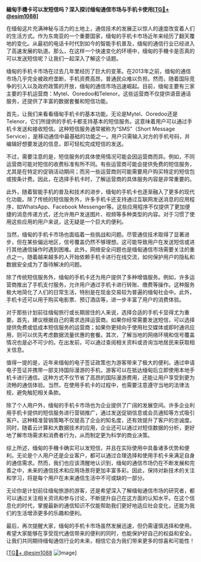 **緬甸手機卡可以发短信吗？深入探讨缅甸通信市场与手机卡使用[[TG💪+ @esim1088](https://t.me/s/esim1088)]**

在缅甸这片充满神秘与活力的土地上，通信技术的发展正以惊人的速度改变着人们的生活方式。作为东南亚的一个重要国家，缅甸的手机卡市场近年来经历了翻天覆地的变化。从最初的电话卡时代到如今的智能手机普及，缅甸的通信行业已经进入了高速发展的轨道。那么，在这样一个快速变化的环境中，缅甸的手機卡是否真的可以发送短信呢？让我们一起深入了解这个话题。

缅甸的手机卡市场在过去几年里经历了巨大的变革。在2013年之前，缅甸的通信市场几乎完全被政府垄断，手机资费高昂，普通民众难以负担。然而，随着国际竞争的引入以及政府政策的开放，缅甸的通信市场迅速崛起。目前，缅甸主要有三家主要的手机运营商：Mytel、Ooredoo和Telenor。这些运营商不仅提供语音通话服务，还提供了丰富的数据套餐和短信功能。

首先，让我们来看看缅甸手机卡的基本功能。无论是Mytel、Ooredoo还是Telenor，它们所提供的手机卡都支持基本的短信服务。这意味着用户可以通过手机卡发送和接收短信。这种短信服务通常被称为“SMS”（Short Message Service），是移动通信中最基础的功能之一。用户只需输入对方的手机号码，并编辑好想要发送的信息，即可轻松完成短信的发送。

不过，需要注意的是，短信服务的具体使用情况可能会因运营商而异。例如，不同运营商可能对短信的收费标准有所不同。有些运营商可能会提供免费的短信服务，尤其是在特定的促销活动期间；而另一些运营商则可能需要用户购买特定的短信包或按条计费。因此，在选择手机卡时，了解运营商的具体服务内容是非常重要的。

此外，随着智能手机的普及和技术的进步，缅甸的手机卡也逐渐融入了更多的现代化功能。除了传统的短信服务外，许多手机卡还支持通过互联网发送消息的应用程序，如WhatsApp、Facebook Messenger等。这些应用程序不仅提供了更加便捷的消息传递方式，还允许用户发送图片、视频等多种类型的内容。对于习惯了使用这些应用的用户来说，这无疑是一个巨大的便利。

当然，缅甸的手机卡市场也面临着一些挑战和问题。尽管通信技术取得了显著进步，但在某些偏远地区，信号覆盖仍然不够理想。这可能导致用户在发送短信或进行其他通信操作时遇到困难。此外，网络安全问题也是缅甸通信市场需要关注的重点之一。随着越来越多的人开始依赖手机卡进行在线交流，如何保护用户的隐私和数据安全成为了亟待解决的问题。

除了传统短信服务外，缅甸的手机卡还为用户提供了多种增值服务。例如，许多运营商推出了手机支付服务，允许用户通过手机卡进行转账、缴费等操作。这种服务极大地简化了人们的日常生活，特别是在现金交易较为普遍的缅甸社会中。此外，手机卡还可以用于购买电影票、预订酒店等，进一步丰富了用户的消费体验。

对于那些计划前往缅甸旅行或长期居住的人来说，选择合适的手机卡显得尤为重要。首先，建议根据自己的需求选择运营商。如果你经常需要发送短信，可以选择提供免费或低成本短信服务的运营商；如果你更倾向于使用社交媒体或即时通讯应用，则可以优先考虑数据流量优惠的套餐。其次，了解当地的网络环境和信号覆盖情况也是必不可少的。在出发前，可以通过查阅相关资料或咨询当地居民来获取相关信息。

值得一提的是，近年来缅甸的电子签证政策也为游客带来了极大的便利。通过申请电子签证并携带一部支持国际漫游的手机，游客可以在抵达缅甸后立即使用本地手机卡进行通信。这种方式不仅节省了高昂的国际漫游费用，还能让用户享受到更为流畅的通信体验。当然，在使用手机卡的过程中，也需要注意遵守当地的法律法规，避免触犯相关条款。

除了个人用户外，缅甸的手机卡市场也为企业提供了广阔的发展空间。许多企业利用手机卡提供的短信服务进行营销推广，通过发送促销信息或会员通知等方式吸引客户。这种精准营销策略不仅提高了企业的知名度，还有效提升了客户的忠诚度。同时，随着云计算和大数据技术的应用，企业还可以通过对短信数据的分析，更好地了解市场需求和消费者行为，从而制定更为科学的商业决策。

综上所述，缅甸的手機卡确实可以发短信，并且在实际使用中具备诸多优势和便利。无论是个人用户还是企业客户，都可以通过合理选择和使用手机卡来满足自身的通信需求。然而，我们也应该清醒地认识到，缅甸的通信市场仍在不断发展和完善之中，未来的通信技术和应用场景将更加丰富多彩。因此，保持对新技术的关注和学习，将是每个用户在未来通信生活中不可或缺的一部分。

无论你是计划前往缅甸旅游的游客，还是希望深入了解缅甸通信市场的研究者，都可以通过关注相关资讯和参与讨论，不断提升自己在这方面的认知水平。在这个信息化的时代，掌握最新的通信知识不仅能帮助我们更好地适应社会变化，还能为我们的生活增添更多的乐趣和便利。

最后，再次提醒大家，缅甸的手机卡市场虽然发展迅速，但仍需谨慎选择和使用。希望大家能够在享受现代通信带来的便利的同时，也能保护好自己的权益和安全。让我们共同期待缅甸通信行业的未来，相信它会为我们带来更多的惊喜和可能性！

[[TG💪+ @esim1088](https://t.me/s/esim1088) ![Image](https://i.postimg.cc/4NQfJmqS/Snipaste-2025-05-13-00-14-12.png)]